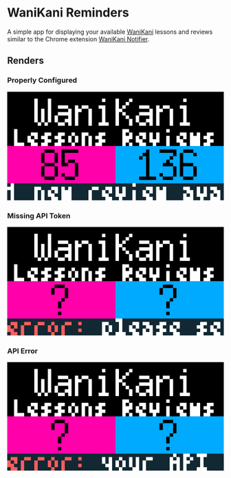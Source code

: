 # WaniKani Reminders
A simple app for displaying your available [WaniKani](https://wanikani.com) lessons and reviews similar to the Chrome extension [WaniKani Notifier](https://chrome.google.com/webstore/detail/wanikani-notifier/heelibmlhnhijgkloghdgpfgobhjemem).

## Renders
### Properly Configured
![WaniKani Reminders demo](./wanikani_reminder.gif)

### Missing API Token
![WaniKani Reminders demo with no API key](./wanikani_reminder_no_api_key.gif)

### API Error
![WaniKani Reminders demo with API error](./wanikani_reminder_api_error.gif)